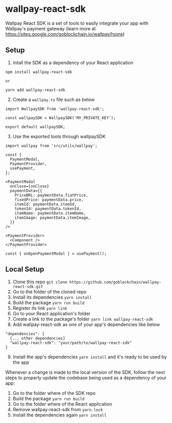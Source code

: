 # wallpay-react-sdk

Wallpay React SDK is a set of tools to easily integrate your app with Wallpay's payment gateway (learn more at https://sites.google.com/goblockchain.io/wallpay/home)

## Setup

1. Intall the SDK as a dependency of your React application

```
npm install wallpay-react-sdk

or

yarn add wallpay-react-sdk
```

2. Create a `wallpay.ts` file such as below

```
import WallpaySDK from 'wallpay-react-sdk';

const wallpaySDK = WallpaySDK('MY_PRIVATE_KEY');

export default wallpaySDK;
```

3. Use the exported tools through wallpaySDK

```
import wallpay from 'src/utils/wallpay';

const {
  PaymentModal,
  PaymentProvider,
  usePayment,
};

<PaymentModal
  onClose={onClose}
  paymentData={{
    PriceBRL: paymentData.fiatPrice,
    fixedPrice: paymentData.price,
    itemId: paymentData.itemId,
    tokenId: paymentData.tokenId,
    itemName: paymentData.itemName,
    itemImage: paymentData.itemImage,
  }}
/>

<PaymentProvider>
  <Component />
</PaymentProvider>

const { onOpenPaymentModal } = usePayment();
```

## Local Setup

1. Clone this repo `git clone https://github.com/goblockchain/wallpay-react-sdk.git`
2. Go to the folder of the cloned repo
3. Install its dependencies `yarn install`
4. Build the package `yarn run build`
5. Register its link `yarn link`
6. Go to your React application's folder
7. Create a link to the package's folder `yarn link wallpay-react-sdk`
8. Add wallpay-react-sdk as one of your app's dependencies like below
  ```
  "dependencies": {
    [... other dependencies]
    "wallpay-react-sdk": "your/path/to/wallpay-react-sdk"
  }
  ```
9. Install the app's dependencies `yarn install` and it's ready to be used by the app

Whenever a change is made to the local version of the SDK, follow the next steps to properly update the codebase being used as a dependency of your app:

1. Go to the folder where of the SDK repo
2. Build the package `yarn run build`
3. Go to the folder where of the React application
4. Remove wallpay-react-sdk from `yarn.lock`
5. Install the dependencies again `yarn install`